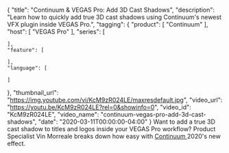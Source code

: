{
  "title": "Continuum & VEGAS Pro: Add 3D Cast Shadows",
  "description": "Learn how to quickly add true 3D cast shadows using Continuum's newest VFX plugin inside VEGAS Pro.",
  "tagging": {
    "product": [
      "Continuum"
    ],
    "host": [
      "VEGAS Pro"
    ],
    "series": [

    ],
    "feature": [

    ],
    "language": [

    ]
  },
  "thumbnail_url": "https://img.youtube.com/vi/KcM9zR024LE/maxresdefault.jpg",
  "video_url": "https://youtu.be/KcM9zR024LE?rel=0&showinfo=0",
  "video_id": "KcM9zR024LE",
  "video_name": "continuum-vegas-pro-add-3d-cast-shadows",
  "date": "2020-03-11T00:00:00-04:00"
}
Want to add a true 3D cast shadow to titles and logos inside your VEGAS Pro workflow? Product Specialist Vin Morreale breaks down how easy with [Continuum ](https://borisfx.com/products/continuum/ "Boris FX Continuum")2020's new effect.
